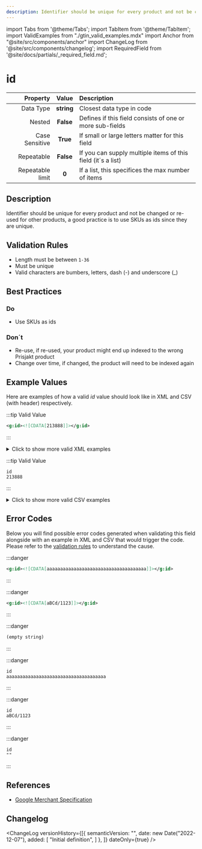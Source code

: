 ```yaml
---
description: Identifier should be unique for every product and not be changed or re-used for other products, a good practice is to use SKUs as ids since they are unique.
---
```


import Tabs from '@theme/Tabs';
import TabItem from '@theme/TabItem';
import ValidExamples from "./gtin_valid_examples.mdx"
import Anchor from "@site/src/components/anchor"
import ChangeLog from '@site/src/components/changelog';
import RequiredField from '@site/docs/partials/_required_field.md';

# id

<RequiredField/>

|     **Property** |         **Value**          | **Description**                                              |
|-----------------:|:--------------------------:|:-------------------------------------------------------------|
|        Data Type |    **string**     | Closest data type in code                                    |
|           Nested |      **False**      | Defines if this field consists of one or more sub-fields     |
|   Case Sensitive |  **True**  | If small or large letters matter for this field              |
|       Repeatable |    **False**    | If you can supply multiple items of this field (it´s a list) |
| Repeatable limit | **0** | If a list, this specifices the max number of items           |



## Description

Identifier should be unique for every product and not be changed or re-used for other products, a good practice is to use SKUs as ids since they are unique.





## Validation Rules

- Length must be between `1-36`
- Must be unique
- Valid characters are bumbers, letters, dash (-) and underscore (_)


## Best Practices


### Do

- Use SKUs as ids



### Don´t

- Re-use, if re-used, your product might end up indexed to the wrong Prisjakt product
- Change over time, if changed, the product will need to be indexed again




## Example Values

Here are examples of how a valid *id* value  should look like in XML and CSV (with header) respectively.

<Tabs>
  <TabItem value="valid_xml" label="XML" default>

:::tip Valid Value

```xml
<g:id><![CDATA[213888]]></g:id>
```

:::

<details>
  <summary>Click to show more valid XML examples</summary>
  <div>

```xml
<g:id><![CDATA[213888]]></g:id>
```

```xml
<g:id><![CDATA[120431832]]></g:id>
```

```xml
<g:id><![CDATA[aBCd1123]]></g:id>
```

```xml
<g:id><![CDATA[aBCd-1123]]></g:id>
```

```xml
<g:id><![CDATA[aBCd_1123]]></g:id>
```

```xml
<g:id><![CDATA[aBCd1123]]></g:id>
```

```xml
<g:id><![CDATA[sv-2131.prod-1]]></g:id>
```


  </div>
</details>

 </TabItem>
  <TabItem value="valid_csv" label="CSV">

:::tip Valid Value

```csv
id
213888
```

:::

<details>
  <summary>Click to show more valid CSV examples</summary>
  <div>

```csv
id
213888
```

```csv
id
120431832
```

```csv
id
aBCd1123
```

```csv
id
aBCd-1123
```

```csv
id
aBCd_1123
```

```csv
id
aBCd1123
```

```csv
id
sv-2131.prod-1
```


  </div>
</details>

  </TabItem>
</Tabs>

## Error Codes

Below you will find possible error codes generated when validating this field alongside with an example in XML and CSV that would trigger the code. Please refer to the [validation rules](#validation-rules) to understand the cause.

<Tabs>
  <TabItem value="invalid_xml" label="XML" default>

:::danger <Anchor id="validation_invalid_length" title="validation_invalid_length" /> 

```xml
<g:id><![CDATA[aaaaaaaaaaaaaaaaaaaaaaaaaaaaaaaaaaaaa]]></g:id>
```

:::

:::danger <Anchor id="validation_invalid_value" title="validation_invalid_value" /> 

```xml
<g:id><![CDATA[aBCd/1123]]></g:id>
```

:::

:::danger <Anchor id="validation_missing_value" title="validation_missing_value" /> 

```xml
(empty string)
```

:::


 </TabItem>
  <TabItem value="invalid_csv" label="CSV">

:::danger <Anchor id="validation_invalid_length" title="validation_invalid_length" /> 

```csv
id
aaaaaaaaaaaaaaaaaaaaaaaaaaaaaaaaaaaaa
```

:::

:::danger <Anchor id="validation_invalid_value" title="validation_invalid_value" /> 

```csv
id
aBCd/1123
```

:::

:::danger <Anchor id="validation_missing_value" title="validation_missing_value" /> 

```csv
id
""
```

:::


  </TabItem>
</Tabs>

## References
- [Google Merchant Specification](https://support.google.com/merchants/answer/6324405)

## Changelog
<ChangeLog versionHistory={[{
    semanticVersion: "",
    date: new Date("2022-12-07"),
added: [
"Initial definition",
    ]  },
]} dateOnly={true} />
